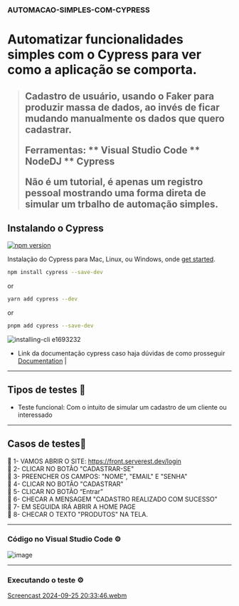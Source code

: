 ### AUTOMACAO-SIMPLES-COM-CYPRESS
# Automatizar funcionalidades simples com o Cypress para ver como a aplicação se comporta.
>Cadastro de usuário, usando o Faker para produzir massa de dados, ao invés de ficar mudando manualmente os dados que quero cadastrar.</p>
>Ferramentas:
** Visual Studio Code
** NodeDJ
** Cypress</p>
Não é um tutorial, é apenas um registro pessoal mostrando uma forma direta de simular um trbalho de automação simples.
>---
## Instalando o Cypress

[![npm version](https://badge.fury.io/js/cypress.svg)](https://badge.fury.io/js/cypress)

Instalação do Cypress para Mac, Linux, ou Windows, onde [get started](https://on.cypress.io/install).

```bash
npm install cypress --save-dev
```
or
```bash
yarn add cypress --dev
```
or
```bash
pnpm add cypress --save-dev
```

![installing-cli e1693232](./assets/cypress-installation.gif)



- Link da documentação  cypress caso haja dúvidas de como prosseguir <a href="https://on.cypress.io">Documentation</a> |
- - ---

## Tipos de testes 🤖

- Teste funcional: Com o intuito de simular um cadastro de um cliente ou interessado

- - ---
## Casos de testes📍

📄 1- VAMOS ABRIR O SITE: https://front.serverest.dev/login</BR>
📄 2- CLICAR NO BOTÃO "CADASTRAR-SE"</BR>
📄 3- PREENCHER OS CAMPOS: "NOME", "EMAIL" E "SENHA"</BR>
📄 4- CLICAR NO BOTÃO "CADASTRAR"</BR>
📄 5- CLICAR NO BOTÃO “Entrar”</BR>
📄 6- CHECAR A MENSAGEM "CADASTRO REALIZADO COM SUCESSO"</BR>
📄 7- EM SEGUIDA IRÁ ABRIR A HOME PAGE</BR>
📄 8- CHECAR O TEXTO "PRODUTOS" NA TELA.</BR>
- - ---
### Código no Visual Studio Code ⚙️

![image](https://github.com/user-attachments/assets/c0786a6d-8490-4b38-b456-a9e457dad227)


- - ---
### Executando o teste ⚙️
[Screencast 2024-09-25 20:33:46.webm](https://github.com/user-attachments/assets/518ec140-a022-4b4a-84cc-a447fb6c528f)










